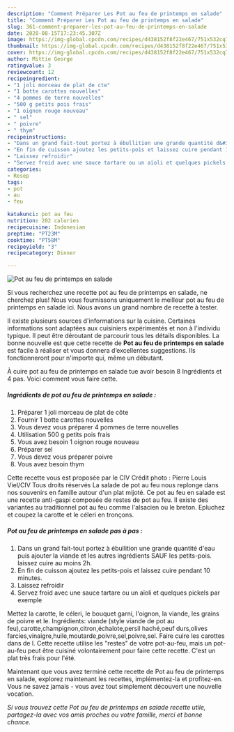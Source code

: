```yaml
---
description: "Comment Préparer Les Pot au feu de printemps en salade"
title: "Comment Préparer Les Pot au feu de printemps en salade"
slug: 361-comment-preparer-les-pot-au-feu-de-printemps-en-salade
date: 2020-08-15T17:23:45.307Z
image: https://img-global.cpcdn.com/recipes/d438152f8f22e467/751x532cq70/pot-au-feu-de-printemps-en-salade-photo-principale-de-la-recette.jpg
thumbnail: https://img-global.cpcdn.com/recipes/d438152f8f22e467/751x532cq70/pot-au-feu-de-printemps-en-salade-photo-principale-de-la-recette.jpg
cover: https://img-global.cpcdn.com/recipes/d438152f8f22e467/751x532cq70/pot-au-feu-de-printemps-en-salade-photo-principale-de-la-recette.jpg
author: Mittie George
ratingvalue: 3
reviewcount: 12
recipeingredient:
- "1 joli morceau de plat de cte"
- "1 botte carottes nouvelles"
- "4 pommes de terre nouvelles"
- "500 g petits pois frais"
- "1 oignon rouge nouveau"
- " sel"
- " poivre"
- " thym"
recipeinstructions:
- "Dans un grand fait-tout portez à ébullition une grande quantité d&#39;eau puis ajouter la viande et les autres ingrédients SAUF les petits-pois. laissez cuire au moins 2h."
- "En fin de cuisson ajoutez les petits-pois et laissez cuire pendant 10 minutes."
- "Laissez refroidir"
- "Servez froid avec une sauce tartare ou un aïoli et quelques pickels par exemple"
categories:
- Resep
tags:
- pot
- au
- feu

katakunci: pot au feu 
nutrition: 202 calories
recipecuisine: Indonesian
preptime: "PT23M"
cooktime: "PT58M"
recipeyield: "3"
recipecategory: Dinner

---
```



![Pot au feu de printemps en salade](https://img-global.cpcdn.com/recipes/d438152f8f22e467/751x532cq70/pot-au-feu-de-printemps-en-salade-photo-principale-de-la-recette.jpg)

Si vous recherchez une recette pot au feu de printemps en salade, ne cherchez plus! Nous vous fournissons uniquement le meilleur pot au feu de printemps en salade ici. Nous avons un grand nombre de recette à tester.

Il existe plusieurs sources d'informations sur la cuisine. Certaines informations sont adaptées aux cuisiniers expérimentés et non à l'individu typique. Il peut être déroutant de parcourir tous les détails disponibles. La bonne nouvelle est que cette recette de <strong> Pot au feu de printemps en salade </strong> est facile à réaliser et vous donnera d’excellentes suggestions. Ils fonctionneront pour n'importe qui, même un débutant.

<!--inarticleads1-->

À cuire pot au feu de printemps en salade tue avoir besoin 8 Ingrédients et 4 pas. Voici comment vous faire cette.

##### Ingrédients de pot au feu de printemps en salade :

1. Préparer 1 joli morceau de plat de côte
1. Fournir 1 botte carottes nouvelles
1. Vous devez vous préparer 4 pommes de terre nouvelles
1. Utilisation 500 g petits pois frais
1. Vous avez besoin 1 oignon rouge nouveau
1. Préparer  sel
1. Vous devez vous préparer  poivre
1. Vous avez besoin  thym


Cette recette vous est proposée par le CIV Crédit photo : Pierre Louis Viel/CIV Tous droits réservés La salade de pot au feu nous replonge dans nos souvenirs en famille autour d&#39;un plat mijoté. Ce pot au feu en salade est une recette anti-gaspi composée de restes de pot au feu. Il existe des variantes au traditionnel pot au feu comme l&#39;alsacien ou le breton. Epluchez et coupez la carotte et le céleri en tronçons. 

<!--inarticleads2-->

##### Pot au feu de printemps en salade pas à pas :

1. Dans un grand fait-tout portez à ébullition une grande quantité d&#39;eau puis ajouter la viande et les autres ingrédients SAUF les petits-pois. laissez cuire au moins 2h.
1. En fin de cuisson ajoutez les petits-pois et laissez cuire pendant 10 minutes.
1. Laissez refroidir
1. Servez froid avec une sauce tartare ou un aïoli et quelques pickels par exemple


Mettez la carotte, le céleri, le bouquet garni, l&#39;oignon, la viande, les grains de poivre et le. Ingrédients: viande (style viande de pot au feu),carotte,champignon,citron,échalote,persil haché,oeuf durs,olives farcies,vinaigre,huile,moutarde,poivre,sel,poivre,sel. Faire cuire les carottes dans de l. Cette recette utilise les &#34;restes&#34; de votre pot-au-feu, mais un pot-au-feu peut être cuisiné volontairement pour faire cette recette. C&#39;est un plat très frais pour l&#39;été. 

<!--inarticleads1-->

<p>
Maintenant que vous avez terminé cette recette de Pot au feu de printemps en salade, explorez maintenant les recettes, implémentez-la et profitez-en. Vous ne savez jamais - vous avez tout simplement découvert une nouvelle vocation.
</p>

<p>
<i>Si vous trouvez cette Pot au feu de printemps en salade recette utile, partagez-la avec vos amis proches ou votre famille, merci et bonne chance.</i>
</p>
